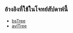 ## อ้างอิงที่ใช้ในโจทย์สัปดาห์นี้
  - [bsTree](https://www.geeksforgeeks.org/binary-search-tree-set-2-delete/)
  - [avlTree](https://www.geeksforgeeks.org/avl-tree-set-2-deletion/)
  